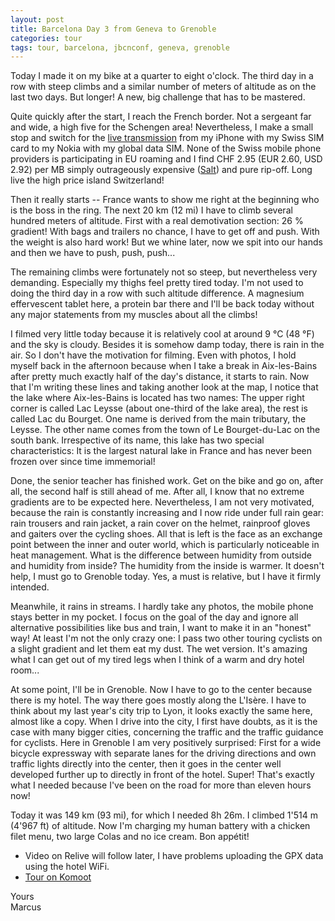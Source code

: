 ```yaml
---
layout: post
title: Barcelona Day 3 from Geneva to Grenoble
categories: tour
tags: tour, barcelona, jbcnconf, geneva, grenoble
---
```


Today I made it on my bike at a quarter to eight o'clock. The third day in a row with steep climbs and a similar number of meters of altitude as on the last two days. But longer! A new, big challenge that has to be mastered.

Quite quickly after the start, I reach the French border. Not a sergeant far and wide, a high five for the Schengen area! Nevertheless, I make a small stop and switch for the [live transmission](/live) from my iPhone with my Swiss SIM card to my Nokia with my global data SIM. None of the Swiss mobile phone providers is participating in EU roaming and I find CHF 2.95 (EUR 2.60, USD 2.92) per MB simply outrageously expensive ([Salt](https://www.salt.ch/)) and pure rip-off. Long live the high price island Switzerland!

Then it really starts -- France wants to show me right at the beginning who is the boss in the ring. The next 20 km (12 mi) I have to climb several hundred meters of altitude. First with a real demotivation section: 26 % gradient! With bags and trailers no chance, I have to get off and push. With the weight is also hard work! But we whine later, now we spit into our hands and then we have to push, push, push...

The remaining climbs were fortunately not so steep, but nevertheless very demanding. Especially my thighs feel pretty tired today. I'm not used to doing the third day in a row with such altitude difference. A magnesium effervescent tablet here, a protein bar there and I'll be back today without any major statements from my muscles about all the climbs!

I filmed very little today because it is relatively cool at around 9 °C (48 °F) and the sky is cloudy. Besides it is somehow damp today, there is rain in the air. So I don't have the motivation for filming. Even with photos, I hold myself back in the afternoon because when I take a break in Aix-les-Bains after pretty much exactly half of the day's distance, it starts to rain. Now that I'm writing these lines and taking another look at the map, I notice that the lake where Aix-les-Bains is located has two names: The upper right corner is called Lac Leysse (about one-third of the lake area), the rest is called Lac du Bourget. One name is derived from the main tributary, the Leysse. The other name comes from the town of Le Bourget-du-Lac on the south bank. Irrespective of its name, this lake has two special characteristics: It is the largest natural lake in France and has never been frozen over since time immemorial!

Done, the senior teacher has finished work. Get on the bike and go on, after all, the second half is still ahead of me. After all, I know that no extreme gradients are to be expected here. Nevertheless, I am not very motivated, because the rain is constantly increasing and I now ride under full rain gear: rain trousers and rain jacket, a rain cover on the helmet, rainproof gloves and gaiters over the cycling shoes. All that is left is the face as an exchange point between the inner and outer world, which is particularly noticeable in heat management. What is the difference between humidity from outside and humidity from inside? The humidity from the inside is warmer. It doesn't help, I must go to Grenoble today. Yes, a must is relative, but I have it firmly intended.

Meanwhile, it rains in streams. I hardly take any photos, the mobile phone stays better in my pocket. I focus on the goal of the day and ignore all alternative possibilities like bus and train, I want to make it in an "honest" way! At least I'm not the only crazy one: I pass two other touring cyclists on a slight gradient and let them eat my dust. The wet version. It's amazing what I can get out of my tired legs when I think of a warm and dry hotel room...

At some point, I'll be in Grenoble. Now I have to go to the center because there is my hotel. The way there goes mostly along the L'Isère. I have to think about my last year's city trip to Lyon, it looks exactly the same here, almost like a copy. When I drive into the city, I first have doubts, as it is the case with many bigger cities, concerning the traffic and the traffic guidance for cyclists. Here in Grenoble I am very positively surprised: First for a wide bicycle expressway with separate lanes for the driving directions and own traffic lights directly into the center, then it goes in the center well developed further up to directly in front of the hotel. Super! That's exactly what I needed because I've been on the road for more than eleven hours now!

Today it was 149 km (93 mi), for which I needed 8h 26m. I climbed 1'514 m (4'967 ft) of altitude. Now I'm charging my human battery with a chicken filet menu, two large Colas and no ice cream. Bon appétit!

- Video on Relive will follow later, I have problems uploading the GPX data using the hotel WiFi.
- [Tour on Komoot](https://www.komoot.com/tour/67731625/zoom)

Yours  
Marcus

<!-- - [Continue reading with day 3](/Barcelona-2019-Day-4) -->
<!-- - [Watch a German video documentation](/Barcelona-2019-Day-4-Video) -->
